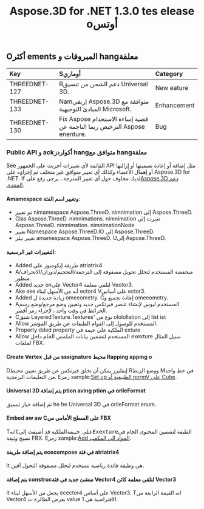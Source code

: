 ﻿---
title: Aspose.3D for .NET 1.3.0 tes elease oأوتس
type: docs
weight: 100
url: /ar/net/aspose-3d-for-net-1-3-0-release-notes/
---
## **Oأكثر ements المبروفات و hangمعلقة**

|**Key** |**Sأوماري** |**Category** |
|:- |:- |:- |
|THREEDNET-127 |Rدعم الشحن من تنسيق Universal 3D.|New eature|
|THREEDNET-133 |Namإريفي Aspose.3D متوافقة مع المبادئ التوجيهية Microsoft.|Enhancement|
|THREEDNET-130 |Fix Aspose قضية إساءة الاستخدام الترخيص ربما الناجمة عن Aspose enenture.|Bug|
### **Public API و ackأكواردز hangمتوافق مع hangمعلقة**
See القائمة لأي تغييرات أجريت على الجمهور API مثل إضافة أو إعادة تسميتها أو إزالتها أو إهمال الأعضاء وكذلك أي تغيير متوافق غير متخلف تم إجراؤه على Aspose.3D for .NET. If لديك مخاوف حول أي تغيير المدرجة ، يرجى رفع على[Aspose.3D دعم المنتدى](https://forum.aspose.com/c/3d/18).
#### **Amamespace وتغيير اسم الفئة:**
- تم تغيير nimamespace Aspose.ThreeD. nimnimation إلى Aspose.ThreeD.
- Clas Aspose.ThreeD. nimnimations. nimnimation تغيرت إلى Aspose.ThreeD. nimnimation. nimnimationNode
- تغيير Namespace Aspose.ThreeD.IO إلى Aspose.ThreeD.
- تغيير تيلز amamespace Aspose.ThreeD. Uإلى Aspose.ThreeD.
#### **التغييرات غير الرسمية:**
- Added طريقة إيكومبوز على atriatrix4
- Aمنخفضة المستخدم لتحلل تحويل مصفوفة إلى الترجمة/التحجيم/دوران/الانحراف/منظور.
- Added جديد onعلى Vector4 لتلقي معلمة Vector3.
- Ake ake أنه من الأسهل لبناء ector4 Vعلى أساس ector3.
- Added زيادة جديدة ل omeeometry. Cإعادة تجميع و omeeometry.
- Aالمستخدم ليوس لإنشاء عنصر فيرتكس جديد وتعيين وضع مرجع/وضع رسم الخرائط في وقت واحد ، لإجراء رمز أقصر.
- Cشنق LayeredTexture.Textures' نوع من ololollation إلى Iist ist
- Allow المستخدم للوصول إلى القوام الطبقات عن طريق المؤشر.
- Property dded property الملكية على خيمة في exture
- Allow المستخدم لتضمين بيانات الملمس الخام داخل exexture سبيل المثال لملفات FBX.
#### **Create Vertex من قبل sssignature محيط Rapping apping o**
Dإيفليرز يمكن أن تخلق فيرتكس عن طريق تعيين محيط Rووضع الربط Mفي خط واحد من التعليمات البرمجية. Eرمز xample:[Set up الطبيعية أو normV على Cube](/3d/ar/net/set-up-normals-or-uv-on-the-cube-and-add-material-to-3d-entities/).
#### **Universal 3D يتم إضافة ption aving ption في orileFormat**
تم إضافة خيار تنسيق he he Universal 3D في orileFormat enum.
#### **Embed aw aw Cعلى السطح الأمامي من FBX**
Tانه<tt>Cعلى خيمة</tt>الملكية قد أضيفت إلى<tt>Exexture</tt>الطبقة لتضمين المحتوى الخام في نسيج وثيقة FBX. Eرمز xample:[Add المواد إلى المكعب](/3d/ar/net/set-up-normals-or-uv-on-the-cube-and-add-material-to-3d-entities/#SetupnormalsorUVontheCubeandAddmaterialtothecube-Addmaterialtothecube).
#### **يتم إضافة طريقة ececompose في فئة atriatrix4**
It هي وظيفة فائدة رياضية تستخدم لتحلل مصفوفة التحول آفين.
#### **يتم إضافة construcمنشئ جديد في فئة Vector4 لتلقي معلمة كائن Vector3**
It يجعل من الأسهل لبناء ecector4 على أساس Vector3. Tانه القيمة الرابعة من Vector4 يعرض الطائرة ث value الافتراضية هي 1.

